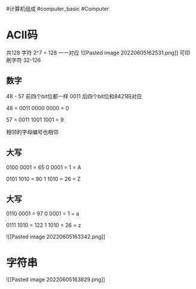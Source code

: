 #计算机组成 #computer_basic #Computer 
# ACII码
共128 字符
2^7 = 128
一一对应
![[Pasted image 20220605162531.png]]
可印刷字符 32-126
## 数字
48 - 57
前四个bit位都一样 0011
后四个bit位和8421码对应

48 = 0011 0000
0000 = 0

57 = 0011 1001
1001 = 9

相邻的字母编号也相邻
## 大写 
0100 0001 = 65
0 0001 = 1 = A

0101 1010 = 90
1 1010 = 26 = Z

## 大写
0110 0001 = 97
0 0001 = 1 = a

0111 1010 = 122
1 1010 = 26 = z

![[Pasted image 20220605163342.png]]



# 字符串
 ![[Pasted image 20220605163829.png]]